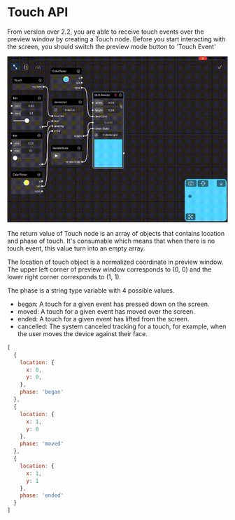 # Touch API

From version over 2.2, you are able to receive touch events over the preview window by creating a Touch node. Before you start interacting with the screen, you should switch the preview mode button to 'Touch Event'

![](_assets/10.gif)

The return value of Touch node is an array of objects that contains location and phase of touch. It's consumable which means that when there is no touch event, this value turn into an empty array. 

The location of touch object is a normalized coordinate in preview window. The upper left corner of preview window corresponds to (0, 0) and the lower right corner corresponds to (1, 1). 

The phase is a string type variable with 4 possible values.

- began: A touch for a given event has pressed down on the screen.
- moved: A touch for a given event has moved over the screen.
- ended: A touch for a given event has lifted from the screen.
- cancelled: The system canceled tracking for a touch, for example, when the user moves the device against their face.

```javascript
[
  {
    location: {
      x: 0,
      y: 0,
    },
    phase: 'began'
  },
  {
    location: {
      x: 1,
      y: 0
    },
    phase: 'moved'
  },
  {
    location: {
      x: 1,
      y: 1
    },
    phase: 'ended'
  }
]
```